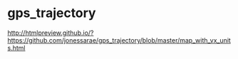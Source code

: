 # gps_trajectory

http://htmlpreview.github.io/?https://github.com/jonessarae/gps_trajectory/blob/master/map_with_vx_units.html
